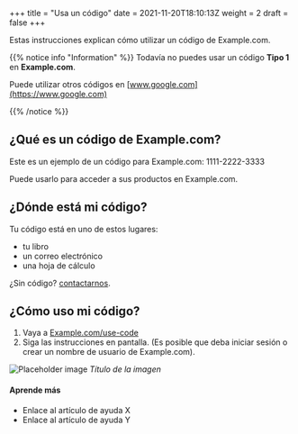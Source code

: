 +++
title = "Usa un código"
date = 2021-11-20T18:10:13Z
weight = 2
draft = false
+++

Estas instrucciones explican cómo utilizar un código de Example.com.

{{% notice info "Information" %}}
Todavía no puedes usar un código **Tipo 1** en **Example.com**.

Puede utilizar otros códigos en [www.google.com](https://www.google.com)

{{% /notice %}}

## ¿Qué es un código de Example.com?

Este es un ejemplo de un código para Example.com: 1111-2222-3333

Puede usarlo para acceder a sus productos en Example.com.

## ¿Dónde está mi código?

Tu código está en uno de estos lugares:

- tu libro
- un correo electrónico
- una hoja de cálculo

¿Sin código? [contactarnos](https://www.google.com).

## ¿Cómo uso mi código?

1. Vaya a [Example.com/use-code](https://Example.com/use-code)
2. Siga las instrucciones en pantalla. (Es posible que deba iniciar sesión o crear un nombre de usuario de Example.com).

![Placeholder image](https://placehold.co/600x400)
*Título de la imagen*

#### Aprende más

- Enlace al artículo de ayuda X
- Enlace al artículo de ayuda Y
